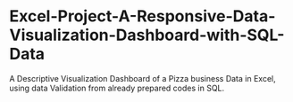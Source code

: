 # Excel-Project-A-Responsive-Data-Visualization-Dashboard-with-SQL-Data
A Descriptive Visualization Dashboard of a Pizza business Data in Excel, using data Validation from already prepared codes in SQL.
